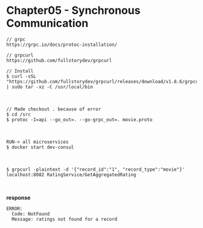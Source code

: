 # Chapter05 - Synchronous Communication


```
// grpc
https://grpc.io/docs/protoc-installation/
```

```
// grpcurl
https://github.com/fullstorydev/grpcurl

// Install
$ curl -sSL "https://github.com/fullstorydev/grpcurl/releases/download/v1.8.6/grpcurl_1.8.6_linux_x86_64.tar.gz" | sudo tar -xz -C /usr/local/bin
```


<br/>

```
// Made checkout . because of error
$ cd /src
$ protoc -I=api --go_out=. --go-grpc_out=. movie.proto
```


<br/>

```
RUN-> all microservices
$ docker start dev-consul
```

<br/>

```
$ grpcurl -plaintext -d '{"record_id":"1", "record_type":"movie"}' localhost:8082 RatingService/GetAggregatedRating
```

<br/>

**response**

```
ERROR:
  Code: NotFound
  Message: ratings not found for a record
```